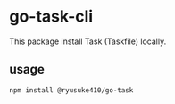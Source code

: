 # go-task-cli

This package install Task (Taskfile) locally.

## usage

```sh
npm install @ryusuke410/go-task
```
